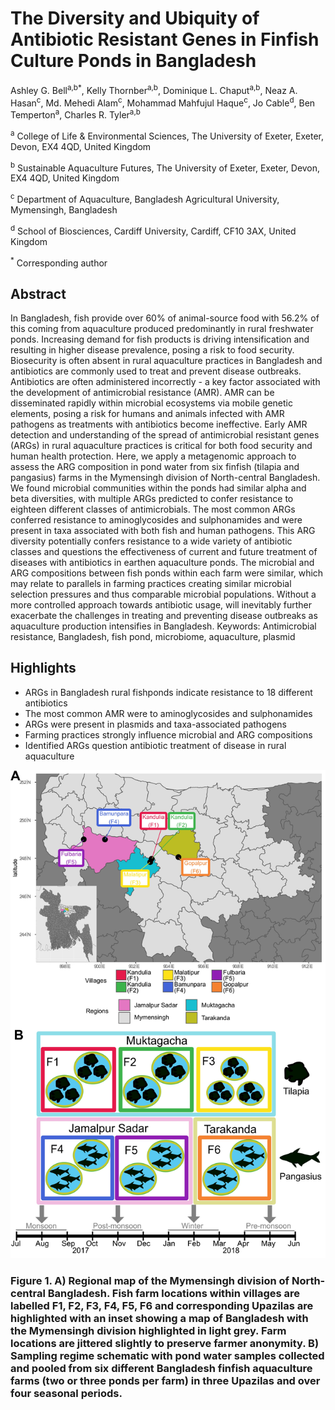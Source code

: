 # The Diversity and Ubiquity of Antibiotic Resistant Genes in Finfish Culture Ponds in Bangladesh

Ashley G. Bell<sup>a,b*</sup>, Kelly Thornber<sup>a,b</sup>, Dominique L. Chaput<sup>a,b</sup>, Neaz A. Hasan<sup>c</sup>, Md. Mehedi Alam<sup>c</sup>, Mohammad Mahfujul Haque<sup>c</sup>, Jo Cable<sup>d</sup>, Ben Temperton<sup>a</sup>, Charles R. Tyler<sup>a,b</sup>

<sup>a</sup> College of Life & Environmental Sciences, The University of Exeter, Exeter, Devon, EX4 4QD, United Kingdom

<sup>b</sup> Sustainable Aquaculture Futures, The University of Exeter, Exeter, Devon, EX4 4QD, United Kingdom

<sup>c</sup> Department of Aquaculture, Bangladesh Agricultural University, Mymensingh, Bangladesh

<sup>d</sup> School of Biosciences, Cardiff University, Cardiff, CF10 3AX, United Kingdom

<sup>*</sup> Corresponding author

## Abstract
In Bangladesh, fish provide over 60% of animal-source food with 56.2% of this coming from aquaculture produced predominantly in rural freshwater ponds. Increasing demand for fish products is driving intensification and resulting in higher disease prevalence, posing a risk to food security. Biosecurity is often absent in rural aquaculture practices in Bangladesh and antibiotics are commonly used to treat and prevent disease outbreaks. Antibiotics are often administered incorrectly - a key factor associated with the development of antimicrobial resistance (AMR). AMR can be disseminated rapidly within microbial ecosystems via mobile genetic elements, posing a risk for humans and animals infected with AMR pathogens as treatments with antibiotics become ineffective. Early AMR detection and understanding of the spread of antimicrobial resistant genes (ARGs) in rural aquaculture practices is critical for both food security and human health protection. Here, we apply a metagenomic approach to assess the ARG composition in pond water from six finfish (tilapia and pangasius) farms in the Mymensingh division of North-central Bangladesh. We found microbial communities within the ponds had similar alpha and beta diversities, with multiple ARGs predicted to confer resistance to eighteen different classes of antimicrobials. The most common ARGs conferred resistance to aminoglycosides and sulphonamides and were present in taxa associated with both fish and human pathogens. This ARG diversity potentially confers resistance to a wide variety of antibiotic classes and questions the effectiveness of current and future treatment of diseases with antibiotics in earthen aquaculture ponds. The microbial and ARG compositions between fish ponds within each farm were similar, which may relate to parallels in farming practices creating similar microbial selection pressures and thus comparable microbial populations. Without a more controlled approach towards antibiotic usage, will inevitably further exacerbate the challenges in treating and preventing disease outbreaks as aquaculture production intensifies in Bangladesh. 
Keywords: Antimicrobial resistance, Bangladesh, fish pond, microbiome, aquaculture, plasmid

## Highlights
*	ARGs in Bangladesh rural fishponds indicate resistance to 18 different antibiotics
*	The most common AMR were to aminoglycosides and sulphonamides
*	ARGs were present in plasmids and taxa-associated pathogens
*	Farming practices strongly influence microbial and ARG compositions
*	Identified ARGs question antibiotic treatment of disease in rural aquaculture

![Regional map of the Mymensingh division of North-central Bangladesh](Experimental_design_large.jpg?raw=true "Regional map of the Mymensingh division of North-central Bangladesh")
### Figure 1. A) Regional map of the Mymensingh division of North-central Bangladesh. Fish farm locations within villages are labelled F1, F2, F3, F4, F5, F6 and corresponding Upazilas are highlighted with an inset showing a map of Bangladesh with the Mymensingh division highlighted in light grey. Farm locations are jittered slightly to preserve farmer anonymity. B) Sampling regime schematic with pond water samples collected and pooled from six different Bangladesh finfish aquaculture farms (two or three ponds per farm) in three Upazilas and over four seasonal periods.
